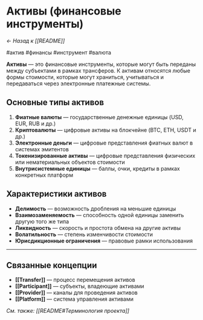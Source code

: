 # Активы (финансовые инструменты)

*← Назад к [[README]]*

#актив #финансы #инструмент #валюта

**Активы** — это финансовые инструменты, которые могут быть переданы между субъектами в рамках трансферов. К активам относятся любые формы стоимости, которые могут храниться, учитываться и передаваться через электронные платежные системы.

## Основные типы активов

1. **Фиатные валюты** — государственные денежные единицы (USD, EUR, RUB и др.)
2. **Криптовалюты** — цифровые активы на блокчейне (BTC, ETH, USDT и др.)
3. **Электронные деньги** — цифровые представления фиатных валют в системах эмитентов
4. **Токенизированные активы** — цифровые представления физических или нематериальных объектов стоимости
5. **Внутрисистемные единицы** — баллы, очки, кредиты в рамках конкретных платформ

## Характеристики активов
- **Делимость** — возможность дробления на меньшие единицы
- **Взаимозаменяемость** — способность одной единицы заменить другую того же типа
- **Ликвидность** — скорость и простота обмена на другие активы
- **Волатильность** — степень изменчивости стоимости
- **Юрисдикционные ограничения** — правовые рамки использования

---

## Связанные концепции

- **[[Transfer]]** — процесс перемещения активов
- **[[Participant]]** — субъекты, владеющие активами  
- **[[Provider]]** — каналы для проведения активов
- **[[Platform]]** — система управления активами

*См. также: [[README#Терминология проекта]]*

